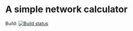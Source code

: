 # A simple network calculator

Build: [![Build status](https://ci.appveyor.com/api/projects/status/e6si5q7j9jememmr?svg=true)](https://ci.appveyor.com/project/tberne/netcalc)
